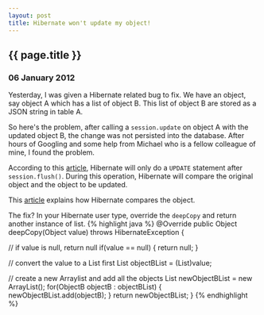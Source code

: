```yaml
---
layout: post
title: Hibernate won't update my object!
---
```


<h2>
  {{ page.title }}
</h2>

<h3>06 January 2012</h3>

Yesterday, I was given a Hibernate related bug to fix. 
We have an object, say object A which has a list of object B. 
This list of object B are stored as a JSON string in table A.

So here's the problem, after calling a `session.update` on object A with the updated object B,
the change was not persisted into the database.
After hours of Googling and some help from Michael who is a fellow colleague of mine, I found the problem.

According to this <a href="http://stackoverflow.com/questions/4293768/does-hibernate-update-an-entity-that-has-not-changed">article</a>,
Hibernate will only do a `UPDATE` statement after `session.flush()`.
During this operation, Hibernate will compare the original object and the object to be updated.

This <a href="http://blog.xebia.com/2009/11/09/understanding-and-writing-hibernate-user-types/">article</a> explains
how Hibernate compares the object.

The fix? In your Hibernate user type, override the `deepCopy` and return another instance of list.
{% highlight java %}
@Override
public Object deepCopy(Object value) throws HibernateException
{

  // if value is null, return null
  if(value == null)
  {
    return null;
  }

  // convert the value to a List first
  List<ObjectB> objectBList = (List<ObjectB>)value;

  // create a new Arraylist and add all the objects
  List<ObjectB> newObjectBList = new ArrayList<ObjectB>();
  for(ObjectB objectB : objectBList)
  {
    newObjectBList.add(objectB);
  }
  return newObjectBList;
}
{% endhighlight %}